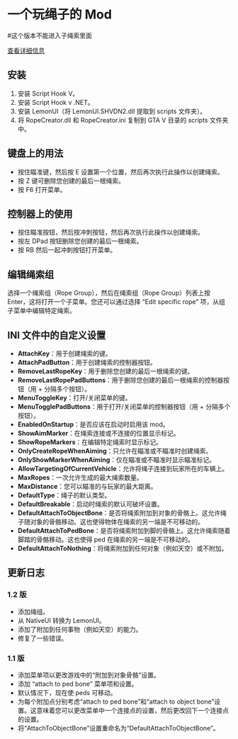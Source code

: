 # 一个玩绳子的 Mod
#这个版本不能进入子绳索里面

[查看详细信息](https://www.gta5-mods.com/scripts/rope-creator#description_tab)

## 安装

1. 安装 Script Hook V。
2. 安装 Script Hook v .NET。
3. 安装 LemonUI（将 LemonUI.SHVDN2.dll 提取到 scripts 文件夹）。
4. 将 RopeCreator.dll 和 RopeCreator.ini 复制到 GTA V 目录的 scripts 文件夹中。

## 键盘上的用法

- 按住瞄准键，然后按 E 设置第一个位置，然后再次执行此操作以创建绳索。
- 按 Z 键可删除您创建的最后一根绳索。
- 按 F6 打开菜单。

## 控制器上的使用

- 按住瞄准按钮，然后按冲刺按钮，然后再次执行此操作以创建绳索。
- 按左 DPad 按钮删除您创建的最后一根绳索。
- 按 RB 然后一起冲刺按钮打开菜单。

## 编辑绳索组

选择一个绳索组（Rope Group），然后在绳索组（Rope Group）列表上按 Enter，这将打开一个子菜单。您还可以通过选择 “Edit specific rope” 项，从组子菜单中编辑特定绳索。

## INI 文件中的自定义设置

- **AttachKey**：用于创建绳索的键。
- **AttachPadButton**：用于创建绳索的控制器按钮。
- **RemoveLastRopeKey**：用于删除您创建的最后一根绳索的键。
- **RemoveLastRopePadButtons**：用于删除您创建的最后一根绳索的控制器按钮（用 + 分隔多个按钮）。
- **MenuToggleKey**：打开/关闭菜单的键。
- **MenuTogglePadButtons**：用于打开/关闭菜单的控制器按钮（用 + 分隔多个按钮）。
- **EnabledOnStartup**：是否应该在启动时启用该 mod。
- **ShowAimMarker**：在绳索连接或不连接的位置显示标记。
- **ShowRopeMarkers**：在编辑特定绳索时显示标记。
- **OnlyCreateRopeWhenAiming**：只允许在瞄准或不瞄准时创建绳索。
- **OnlyShowMarkerWhenAiming**：仅在瞄准或不瞄准时显示瞄准标记。
- **AllowTargetingOfCurrentVehicle**：允许将绳子连接到玩家所在的车辆上。
- **MaxRopes**：一次允许生成的最大绳索数量。
- **MaxDistance**：您可以瞄准的与玩家的最大距离。
- **DefaultType**：绳子的默认类型。
- **DefaultBreakable**：启动时绳索的默认可破坏设置。
- **DefaultAttachToObjectBone**：是否将绳索附加到对象的骨骼上。这允许绳子随对象的骨骼移动。这也使得物体在绳索的另一端是不可移动的。
- **DefaultAttachToPedBone**：是否将绳索附加到脚的骨骼上。这允许绳索随着脚踏的骨骼移动。这也使得 ped 在绳索的另一端是不可移动的。
- **DefaultAttachToNothing**：将绳索附加到任何对象（例如天空）或不附加。

## 更新日志

### 1.2 版

- 添加绳组。
- 从 NativeUI 转换为 LemonUI。
- 添加了附加到任何事物（例如天空）的能力。
- 修复了一些错误。

### 1.1 版

- 添加菜单项以更改游戏中的“附加到对象骨骼”设置。
- 添加 “attach to ped bone” 菜单项和设置。
- 默认情况下，现在使 peds 可移动。
- 为每个附加点分别考虑“attach to ped bone”和“attach to object bone”设置。这意味着您可以更改菜单中一个连接点的设置，然后更改回下一个连接点的设置。
- 将“AttachToObjectBone”设置重命名为“DefaultAttachToObjectBone”。
